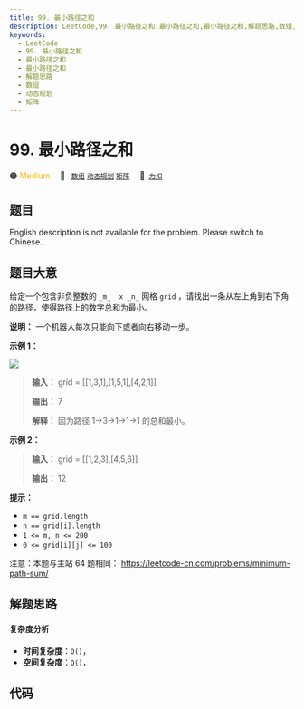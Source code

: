```yaml
---
title: 99. 最小路径之和
description: LeetCode,99. 最小路径之和,最小路径之和,最小路径之和,解题思路,数组,动态规划,矩阵
keywords:
  - LeetCode
  - 99. 最小路径之和
  - 最小路径之和
  - 最小路径之和
  - 解题思路
  - 数组
  - 动态规划
  - 矩阵
---
```


# 99. 最小路径之和

🟠 <font color=#ffb800>Medium</font>&emsp; 🔖&ensp; [`数组`](/tag/array.md) [`动态规划`](/tag/dynamic-programming.md) [`矩阵`](/tag/matrix.md)&emsp; 🔗&ensp;[`力扣`](https://leetcode.cn/problems/0i0mDW)

## 题目

English description is not available for the problem. Please switch to
Chinese.


## 题目大意

给定一个包含非负整数的 `_m_  x _n_` 网格 `grid` ，请找出一条从左上角到右下角的路径，使得路径上的数字总和为最小。

**说明：** 一个机器人每次只能向下或者向右移动一步。



**示例 1：**

![](https://assets.leetcode.com/uploads/2020/11/05/minpath.jpg)

> 
> 
> 
> 
> 
> **输入：** grid = [[1,3,1],[1,5,1],[4,2,1]]
> 
> **输出：** 7
> 
> **解释：** 因为路径 1->3->1->1->1 的总和最小。
> 
> 

**示例 2：**

> 
> 
> 
> 
> 
> **输入：** grid = [[1,2,3],[4,5,6]]
> 
> **输出：** 12
> 
> 



**提示：**

  * `m == grid.length`
  * `n == grid[i].length`
  * `1 <= m, n <= 200`
  * `0 <= grid[i][j] <= 100`



注意：本题与主站 64 题相同： <https://leetcode-cn.com/problems/minimum-path-sum/>


## 解题思路

#### 复杂度分析

- **时间复杂度**：`O()`，
- **空间复杂度**：`O()`，

## 代码

```javascript

```